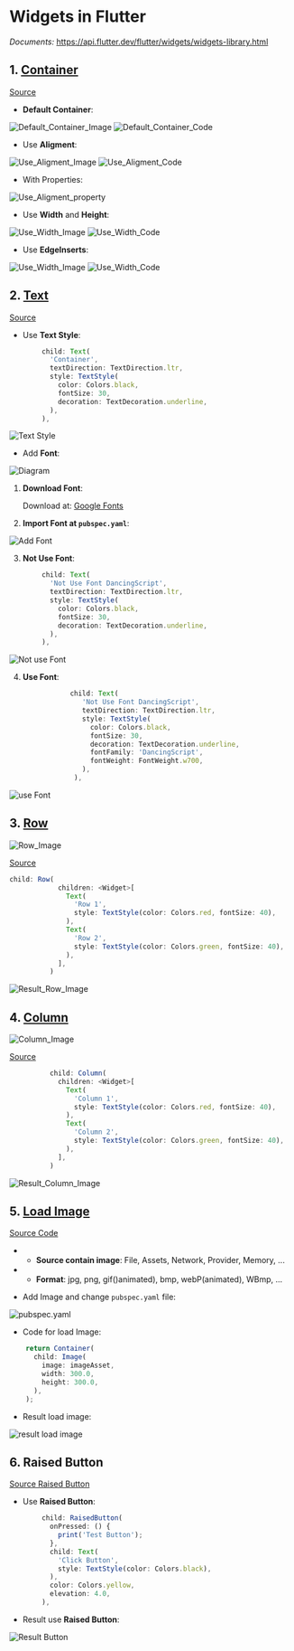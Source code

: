 # Widgets in Flutter
*Documents:* https://api.flutter.dev/flutter/widgets/widgets-library.html

## 1. [Container](https://api.flutter.dev/flutter/widgets/Container-class.html)

[Source](https://github.com/huubao2309/demo_control_flutter/blob/master/control_flutter/lib/control_normal/container_widgets.dart)

* **Default Container**:

![Default_Container_Image](https://github.com/huubao2309/demo_control_flutter/blob/master/images/container/default_container.png)
![Default_Container_Code](https://github.com/huubao2309/demo_control_flutter/blob/master/images/container/deault_code_container.png)


* Use **Aligment**:

![Use_Aligment_Image](https://github.com/huubao2309/demo_control_flutter/blob/master/images/container/use_aligment_image.png)
![Use_Aligment_Code](https://github.com/huubao2309/demo_control_flutter/blob/master/images/container/use_aligment_container.png)


* With Properties:

![Use_Aligment_property](https://github.com/huubao2309/demo_control_flutter/blob/master/images/container/use_alignment_property.png)


* Use **Width** and **Height**:

![Use_Width_Image](https://github.com/huubao2309/demo_control_flutter/blob/master/images/container/use_width_height_image.png)
![Use_Width_Code](https://github.com/huubao2309/demo_control_flutter/blob/master/images/container/use_width_height_container_code.png)


* Use **EdgeInserts**:

![Use_Width_Image](https://github.com/huubao2309/demo_control_flutter/blob/master/images/container/use_EdgeInserts_image.png)
![Use_Width_Code](https://github.com/huubao2309/demo_control_flutter/blob/master/images/container/use_EdgeInserts_code.png)


## 2. [Text](https://api.flutter.dev/flutter/widgets/Text-class.html)

[Source](https://github.com/huubao2309/demo_control_flutter/blob/master/control_flutter/lib/control_normal/text_widgets.dart)

* Use **Text Style**:

```javascript
        child: Text(
          'Container',
          textDirection: TextDirection.ltr,
          style: TextStyle(
            color: Colors.black,
            fontSize: 30,
            decoration: TextDecoration.underline,
          ),
        ),
```

![Text Style](https://github.com/huubao2309/demo_control_flutter/blob/master/images/text/normal_text.png)

* Add **Font**:

![Diagram](https://github.com/huubao2309/demo_control_flutter/blob/master/images/text/using_font_text.png)

1. **Download Font**:
        
    Download at: [Google Fonts](https://fonts.google.com/)
        
2. **Import Font at `pubspec.yaml`**:
        
![Add Font](https://github.com/huubao2309/demo_control_flutter/blob/master/images/text/add_font_folder.png)
        
3. **Not Use Font**:
        
```javascript
        child: Text(
          'Not Use Font DancingScript',
          textDirection: TextDirection.ltr,
          style: TextStyle(
            color: Colors.black,
            fontSize: 30,
            decoration: TextDecoration.underline,
          ),
        ),
```
        
![Not use Font](https://github.com/huubao2309/demo_control_flutter/blob/master/images/text/not_use_font.png)
        
4. **Use Font**:
        
```javascript
               child: Text(
                  'Not Use Font DancingScript',
                  textDirection: TextDirection.ltr,
                  style: TextStyle(
                    color: Colors.black,
                    fontSize: 30,
                    decoration: TextDecoration.underline,
                    fontFamily: 'DancingScript',
                    fontWeight: FontWeight.w700,
                  ),
                ),
```
        
![use Font](https://github.com/huubao2309/demo_control_flutter/blob/master/images/text/using_font.png)
        
## 3. [Row](https://api.flutter.dev/flutter/widgets/Row-class.html)

![Row_Image](https://github.com/huubao2309/demo_control_flutter/blob/master/images/row/row.png)

[Source](https://github.com/huubao2309/demo_control_flutter/blob/master/control_flutter/lib/control_normal/row_widgets.dart)

```javascript
child: Row(
            children: <Widget>[
              Text(
                'Row 1',
                style: TextStyle(color: Colors.red, fontSize: 40),
              ),
              Text(
                'Row 2',
                style: TextStyle(color: Colors.green, fontSize: 40),
              ),
            ],
          )
```

![Result_Row_Image](https://github.com/huubao2309/demo_control_flutter/blob/master/images/row/row_image.png)


## 4. [Column](https://api.flutter.dev/flutter/widgets/Column-class.html)

![Column_Image](https://github.com/huubao2309/demo_control_flutter/blob/master/images/column/column.png)

[Source](https://github.com/huubao2309/demo_control_flutter/blob/master/control_flutter/lib/control_normal/column_widgets.dart)


```javascript
          child: Column(
            children: <Widget>[
              Text(
                'Column 1',
                style: TextStyle(color: Colors.red, fontSize: 40),
              ),
              Text(
                'Column 2',
                style: TextStyle(color: Colors.green, fontSize: 40),
              ),
            ],
          )
```

![Result_Column_Image](https://github.com/huubao2309/demo_control_flutter/blob/master/images/column/column_image.png)

## 5. [Load Image](https://api.flutter.dev/flutter/widgets/Image-class.html)

[Source Code](https://github.com/huubao2309/demo_control_flutter/blob/master/control_flutter/lib/control_normal/image_widgets.dart)

* - **Source contain image**: File, Assets, Network, Provider, Memory, ...
* - **Format**: jpg, png, gif()animated), bmp, webP(animated), WBmp, ...

* Add Image and change `pubspec.yaml` file:

![pubspec.yaml](https://github.com/huubao2309/demo_control_flutter/blob/master/images/images/image.png)

* Code for load Image:

```javascript
    return Container(
      child: Image(
        image: imageAsset,
        width: 300.0,
        height: 300.0,
      ),
    );
```

* Result load image:

![result load image](https://github.com/huubao2309/demo_control_flutter/blob/master/images/images/load_image.png)

## 6. Raised Button

[Source Raised Button](https://github.com/huubao2309/demo_control_flutter/blob/master/control_flutter/lib/control_normal/raised_button_widgets.dart)

* Use **Raised Button**:

```javascript
        child: RaisedButton(
          onPressed: () {
            print('Test Button');
          },
          child: Text(
            'Click Button',
            style: TextStyle(color: Colors.black),
          ),
          color: Colors.yellow,
          elevation: 4.0,
        ),
```

* Result use **Raised Button**:

![Result Button](https://github.com/huubao2309/demo_control_flutter/blob/master/images/raised_button/result_button.png)




